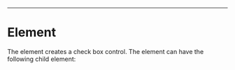 

---

# Element

The <checkbox> element creates a check box control. The element can have the following child element:

<script>

The <checkbox> element has the following attributes:

- • backgroundcolor = CDATA

- • checked = true | false

- • checkstate = checked | unchecked | indeterminate

- • command = CDATA

- • disabled = true | false

- • family = CDATA

- • fontposture = italic | upright

- • fontsize = CDATA

- • fontstyle = monsanserif | monoserif | sanserif | serif

- • fontweight = bold | medium

- • foregroundcolor = CDATA

- • height = CDATA

- • helpid = CDATA

- • hidden = true | false

- • id = ID

- • image = IDREF

- • label = CDATA

- • resize = none | both | height | width | natural

- • statustext = CDATA

- • tiptext = CDATA

- • type = twostate | threestate

- • width = CDATA

- • withdraw = true | false